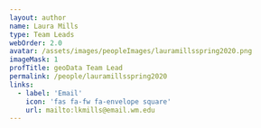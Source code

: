 ```yaml
---
layout: author
name: Laura Mills
type: Team Leads
webOrder: 2.0
avatar: /assets/images/peopleImages/lauramillsspring2020.png
imageMask: 1
profTitle: geoData Team Lead
permalink: /people/lauramillsspring2020
links:
  - label: 'Email'
    icon: 'fas fa-fw fa-envelope square'
    url: mailto:lkmills@email.wm.edu
---
```

